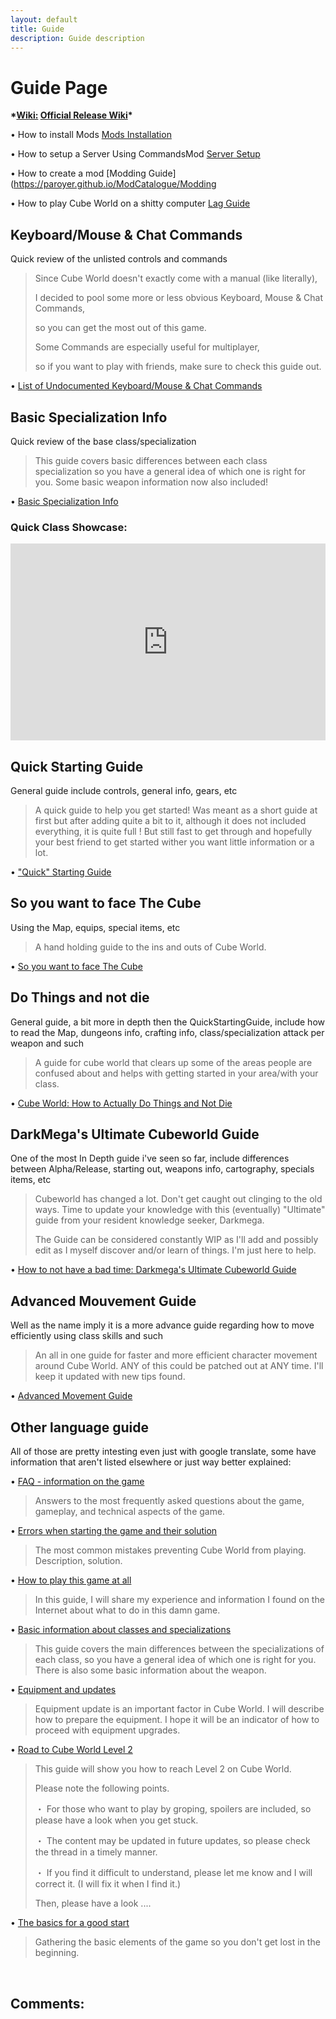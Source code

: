 ```yaml
---
layout: default
title: Guide
description: Guide description
---
```

# Guide Page

__\*<u>Wiki:</u> [Official Release Wiki](https://cubeworld.fandom.com/wiki/Cube_World_Wiki)\*__

&bull; How to install Mods [Mods Installation](https://paroyer.github.io/ModCatalogue/Mods/InstallMods)

&bull; How to setup a Server Using CommandsMod [Server Setup](https://paroyer.github.io/ModCatalogue/Server)

&bull; How to create a mod [Modding Guide](https://paroyer.github.io/ModCatalogue/Modding

&bull; How to play Cube World on a shitty computer [Lag Guide](https://paroyer.github.io/ModCatalogue/Lag)

## Keyboard/Mouse & Chat Commands

Quick review of the unlisted controls and commands

>Since Cube World doesn't exactly come with a manual (like literally),
>
>I decided to pool some more or less obvious Keyboard, Mouse & Chat Commands,
>
>so you can get the most out of this game.
>
>Some Commands are especially useful for multiplayer,
>
>so if you want to play with friends, make sure to check this guide out.

&bull; [List of Undocumented Keyboard/Mouse & Chat Commands](https://steamcommunity.com/sharedfiles/filedetails/?id=1888731245)

## Basic Specialization Info

Quick review of the base class/specialization

>This guide covers basic differences between each class specialization so you have a general idea of which one is right for you. Some basic weapon information now also included!

&bull; [Basic Specialization Info](https://steamcommunity.com/sharedfiles/filedetails/?id=1871763690)

### Quick Class Showcase:

<iframe width="560" height="315" style="width:100%" src="https://www.youtube.com/embed/?list=PLCR5qW4rGzEuQc2eJHGQoQbNSo3xKPw4U" title="YouTube" frameborder="0" allow="accelerometer; autoplay; clipboard-write; encrypted-media; gyroscope; picture-in-picture" allowfullscreen></iframe>

## Quick Starting Guide

General guide include controls, general info, gears, etc

>A quick guide to help you get started!
>Was meant as a short guide at first but after adding quite a bit to it, although it does not included everything, it is quite full ! But still fast to get through and hopefully your best friend to get started wither you want little information or a lot.

&bull; ["Quick" Starting Guide](https://steamcommunity.com/sharedfiles/filedetails/?id=1870903055)

## So you want to face The Cube

Using the Map, equips, special items, etc

>A hand holding guide to the ins and outs of Cube World.

&bull; [So you want to face The Cube](https://steamcommunity.com/sharedfiles/filedetails/?id=1873333729)

## Do Things and not die

General guide, a bit more in depth then the QuickStartingGuide, include how to read the Map, dungeons info, crafting info, class/specialization attack per weapon and such

>A guide for cube world that clears up some of the areas people are confused about and helps with getting started in your area/with your class.

&bull; [Cube World: How to Actually Do Things and Not Die](https://steamcommunity.com/sharedfiles/filedetails/?id=1871883807)

## DarkMega's Ultimate Cubeworld Guide

One of the most In Depth guide i've seen so far, include differences between Alpha/Release, starting out, weapons info, cartography, specials items, etc

>Cubeworld has changed a lot. Don't get caught out clinging to the old ways. Time to update your knowledge with this (eventually) "Ultimate" guide from your resident knowledge seeker, Darkmega.
>
>The Guide can be considered constantly WIP as I'll add and possibly edit as I myself discover and/or learn of things. I'm just here to help.

&bull; [How to not have a bad time: Darkmega's Ultimate Cubeworld Guide](https://steamcommunity.com/sharedfiles/filedetails/?id=1871398574)

## Advanced Mouvement Guide

Well as the name imply it is a more advance guide regarding how to move efficiently using class skills and such

>An all in one guide for faster and more efficient character movement around Cube World. ANY of this could be patched out at ANY time. I'll keep it updated with new tips found.

&bull; [Advanced Movement Guide](https://steamcommunity.com/sharedfiles/filedetails/?id=1876258553)

## Other language guide

All of those are pretty intesting even just with google translate, some have information that aren't listed elsewhere or just way better explained:

&bull; [FAQ - information on the game](https://steamcommunity.com/sharedfiles/filedetails/?id=1882872827)

>Answers to the most frequently asked questions about the game, gameplay, and technical aspects of the game.

&bull; [Errors when starting the game and their solution](https://steamcommunity.com/sharedfiles/filedetails/?id=1881363627)

>The most common mistakes preventing Cube World from playing. Description, solution.

&bull; [How to play this game at all](https://steamcommunity.com/sharedfiles/filedetails/?id=1880927872)

>In this guide, I will share my experience and information I found on the Internet about what to do in this damn game.

&bull; [Basic information about classes and specializations](https://steamcommunity.com/sharedfiles/filedetails/?id=1877115952)

>This guide covers the main differences between the specializations of each class, so you have a general idea of ​​which one is right for you. There is also some basic information about the weapon.

&bull; [Equipment and updates](https://steamcommunity.com/sharedfiles/filedetails/?id=1880927872)

>Equipment update is an important factor in Cube World.
>I will describe how to prepare the equipment.
>I hope it will be an indicator of how to proceed with equipment upgrades.

&bull; [Road to Cube World Level 2](https://steamcommunity.com/sharedfiles/filedetails/?id=1874646458)

>This guide will show you how to reach Level 2 on Cube World.
>
>Please note the following points.
>
>・ For those who want to play by groping, spoilers are included, so please have a look when you get stuck.
>
>・ The content may be updated in future updates, so please check the thread in a timely manner.
>
>・ If you find it difficult to understand, please let me know and I will correct it. (I will fix it when I find it.)
>
>Then, please have a look ....

&bull; [The basics for a good start](https://steamcommunity.com/sharedfiles/filedetails/?id=1876589)

>Gathering the basic elements of the game so you don't get lost in the beginning.

&nbsp;&nbsp;&nbsp;&nbsp;&nbsp;&nbsp;

## Comments:

<script src="https://utteranc.es/client.js"
        repo="Paroyer/Comment" 
        issue-term="pathname"
        theme="github-dark"
        label="Comment"
        crossorigin="anonymous"
        async>
</script>  
